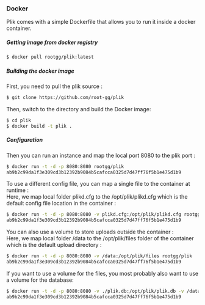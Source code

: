 ### Docker
Plik comes with a simple Dockerfile that allows you to run it inside a docker container.

##### Getting image from docker registry

```sh
$ docker pull rootgg/plik:latest
```

##### Building the docker image

First, you need to pull the plik source :   
```sh
$ git clone https://github.com/root-gg/plik
```
Then, switch to the directory and build the Docker image:
```sh
$ cd plik
$ docker build -t plik .
```

##### Configuration

Then you can run an instance and map the local port 8080 to the plik port :   
```sh
$ docker run -t -d -p 8080:8080 rootgg/plik
ab9b2c99da1f3e309cd3b12392b9084b5cafcca0325d7d47ff76f5b1e475d1b9
```

To use a different config file, you can map a single file to the container at runtime :   
Here, we map local folder plikd.cfg to the /opt/plik/plikd.cfg which is the default config file location in the container :   
```sh
$ docker run -t -d -p 8080:8080 -v plikd.cfg:/opt/plik/plikd.cfg rootgg/plik
ab9b2c99da1f3e309cd3b12392b9084b5cafcca0325d7d47ff76f5b1e475d1b9
```

You can also use a volume to store uploads outside the container :   
Here, we map local folder /data to the /opt/plik/files folder of the container which is the default upload directory :   
```sh
$ docker run -t -d -p 8080:8080 -v /data:/opt/plik/files rootgg/plik
ab9b2c99da1f3e309cd3b12392b9084b5cafcca0325d7d47ff76f5b1e475d1b9
```

If you want to use a volume for the files, you most probably also want to use a volume for the database:
```sh
$ docker run -t -d -p 8080:8080 -v ./plik.db:/opt/plik/plik.db -v /data:/opt/plik/files rootgg/plik
ab9b2c99da1f3e309cd3b12392b9084b5cafcca0325d7d47ff76f5b1e475d1b9
```
